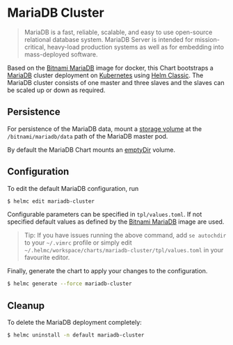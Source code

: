 # MariaDB Cluster

> MariaDB is a fast, reliable, scalable, and easy to use open-source relational database system. MariaDB Server is intended for mission-critical, heavy-load production systems as well as for embedding into mass-deployed software.

Based on the [Bitnami MariaDB](https://github.com/bitnami/bitnami-docker-mariadb) image for docker, this Chart bootstraps a [MariaDB](https://mariadb.com/) cluster deployment on [Kubernetes](http://kubernetes.io) using [Helm Classic](https://helm.sh). The MariaDB cluster consists of one master and three slaves and the slaves can be scaled up or down as required.

## Persistence

For persistence of the MariaDB data, mount a [storage volume](http://kubernetes.io/docs/user-guide/volumes/) at the `/bitnami/mariadb/data` path of the MariaDB master pod.

By default the MariaDB Chart mounts an [emptyDir](http://kubernetes.io/docs/user-guide/volumes/#emptydir) volume.

## Configuration

To edit the default MariaDB configuration, run

```bash
$ helmc edit mariadb-cluster
```

Configurable parameters can be specified in `tpl/values.toml`. If not specified default values as defined by the [Bitnami MariaDB](https://github.com/bitnami/bitnami-docker-mariadb) image are used.

> Tip: If you have issues running the above command, add `se autochdir` to your `~/.vimrc` profile or simply edit `~/.helmc/workspace/charts/mariadb-cluster/tpl/values.toml` in your favourite editor.

Finally, generate the chart to apply your changes to the configuration.

```bash
$ helmc generate --force mariadb-cluster
```

## Cleanup

To delete the MariaDB deployment completely:

```bash
$ helmc uninstall -n default mariadb-cluster
```
